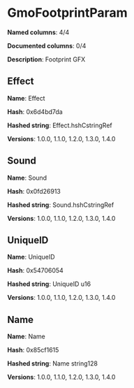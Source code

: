 # GmoFootprintParam
**Named columns**: 4/4

**Documented columns**: 0/4

**Description**: Footprint GFX
## Effect

**Name**: Effect

**Hash**: 0x6d4bd7da

**Hashed string**: Effect.hshCstringRef

**Versions**: 1.0.0, 1.1.0, 1.2.0, 1.3.0, 1.4.0

## Sound

**Name**: Sound

**Hash**: 0x0fd26913

**Hashed string**: Sound.hshCstringRef

**Versions**: 1.0.0, 1.1.0, 1.2.0, 1.3.0, 1.4.0

## UniqueID

**Name**: UniqueID

**Hash**: 0x54706054

**Hashed string**: UniqueID u16

**Versions**: 1.0.0, 1.1.0, 1.2.0, 1.3.0, 1.4.0

## Name

**Name**: Name

**Hash**: 0x85cf1615

**Hashed string**: Name string128

**Versions**: 1.0.0, 1.1.0, 1.2.0, 1.3.0, 1.4.0

